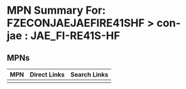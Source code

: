 



# MPN Summary For: FZECONJAEJAEFIRE41SHF > con-jae : JAE_FI-RE41S-HF

## MPNs
  

|MPN|Direct Links|Search Links|
| :--- | :--- | :--- |
||||
